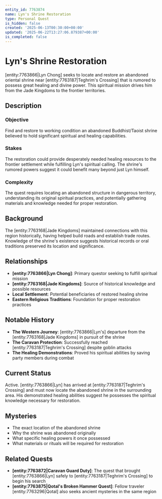 ```yaml
---
entity_id: 7763874
name: Lyn's Shrine Restoration
type: Personal Quest
is_hidden: false
created: '2025-06-13T00:30:00+00:00'
updated: '2025-06-22T13:27:06.879387+00:00'
is_completed: false
---
```

# Lyn's Shrine Restoration

[entity:7763866|Lyn Chong] seeks to locate and restore an abandoned oriental shrine near [entity:7763187|Teghrim's Crossing] that is rumored to possess great healing and divine power. This spiritual mission drives him from the Jade Kingdoms to the frontier territories.

## Description

### Objective

Find and restore to working condition an abandoned Buddhist/Taoist shrine believed to hold significant spiritual and healing capabilities.

### Stakes

The restoration could provide desperately needed healing resources to the frontier settlement while fulfilling Lyn's spiritual calling. The shrine's rumored powers suggest it could benefit many beyond just Lyn himself.

### Complexity

The quest requires locating an abandoned structure in dangerous territory, understanding its original spiritual practices, and potentially gathering materials and knowledge needed for proper restoration.

## Background

The [entity:7763168|Jade Kingdoms] maintained connections with this region historically, having helped build roads and establish trade routes. Knowledge of the shrine's existence suggests historical records or oral traditions preserved its location and significance.

## Relationships

- **[entity:7763866|Lyn Chong]**: Primary questor seeking to fulfill spiritual mission
- **[entity:7763168|Jade Kingdoms]**: Source of historical knowledge and possible resources
- **Local Settlement**: Potential beneficiaries of restored healing shrine
- **Eastern Religious Traditions**: Foundation for proper restoration practices

## Notable History

- **The Western Journey**: [entity:7763866|Lyn's] departure from the [entity:7763168|Jade Kingdoms] in pursuit of the shrine
- **The Caravan Protection**: Successfully reached [entity:7763187|Teghrim's Crossing] despite goblin attacks
- **The Healing Demonstrations**: Proved his spiritual abilities by saving party members during combat

## Current Status

Active. [entity:7763866|Lyn] has arrived at [entity:7763187|Teghrim's Crossing] and must now locate the abandoned shrine in the surrounding area. His demonstrated healing abilities suggest he possesses the spiritual knowledge necessary for restoration.

## Mysteries

- The exact location of the abandoned shrine
- Why the shrine was abandoned originally
- What specific healing powers it once possessed
- What materials or rituals will be required for restoration

## Related Quests

- **[entity:7763872|Caravan Guard Duty]**: The quest that brought [entity:7763866|Lyn] safely to [entity:7763187|Teghrim's Crossing] to begin his search
- **[entity:7763875|Qotal's Broken Hammer Quest]**: Fellow traveler [entity:7763296|Qotal] also seeks ancient mysteries in the same region